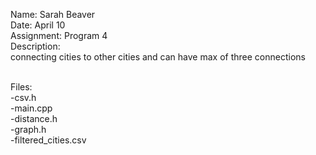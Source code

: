 Name: Sarah Beaver<br/>
Date: April 10<br/>
Assignment: Program 4<br/>
Description:<br/>
    connecting cities to other cities and can have max of three connections<br/><br/>

Files:<br/>
    -csv.h<br/>
    -main.cpp<br/>
    -distance.h<br/>
    -graph.h<br/>
    -filtered_cities.csv<br/>
